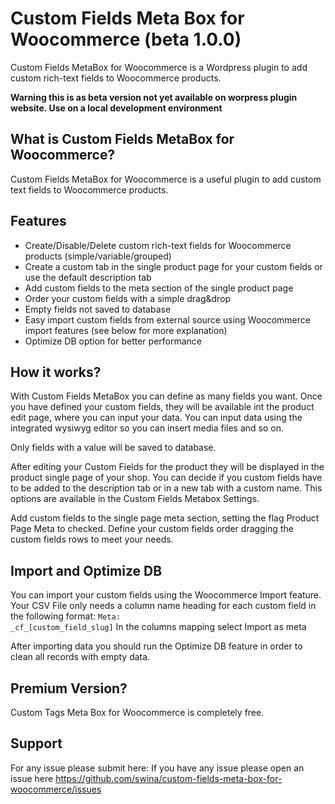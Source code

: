 # Custom Fields Meta Box for Woocommerce (beta 1.0.0)
Custom Fields MetaBox for Woocommerce is a Wordpress plugin to add custom rich-text fields to Woocommerce products.

**Warning this is as beta version not yet available on worpress plugin website. Use on a local development environment**

## What is Custom Fields MetaBox for Woocommerce?

Custom Fields MetaBox for Woocommerce is a useful plugin to add custom text fields to Woocommerce products.

## Features

- Create/Disable/Delete custom rich-text fields for Woocommerce products (simple/variable/grouped)
- Create a custom tab in the single product page for your custom fields or use the default description tab
- Add custom fields to the meta section of the single product page
- Order your custom fields with a simple drag&drop
- Empty fields not saved to database
- Easy import custom fields from external source using Woocommerce import features (see below for more explanation)
- Optimize DB option for better performance

## How it works?

With Custom Fields MetaBox you can define as many fields you want. 
Once you have defined your custom fields, they will be available int the product edit page, where you can input your data.
You can input data using the integrated wysiwyg editor so you can insert media files and so on.

Only fields with a value will be saved to database. 

After editing your Custom Fields for the product they will be displayed in the product single page of your shop. 
You can decide if you custom fields have to be added to the description tab or in a new tab with a custom name. 
This options are available in the Custom Fields Metabox Settings. 

Add custom fields to the single page meta section, setting the flag Product Page Meta to checked. 
Define your custom fields order dragging the custom fields rows to meet your needs.

## Import and Optimize DB

You can import your custom fields using the Woocommerce Import feature. 
Your CSV File only needs a column name heading for each custom field in the following format: <code>Meta: \_cf\_[custom_field_slug]</code> In the columns mapping select Import as meta

After importing data you should run the Optimize DB feature in order to clean all records with empty data.

## Premium Version?
Custom Tags Meta Box for Woocommerce is completely free. 

## Support
For any issue please submit here:
If you have any issue please open an issue here https://github.com/swina/custom-fields-meta-box-for-woocommerce/issues
